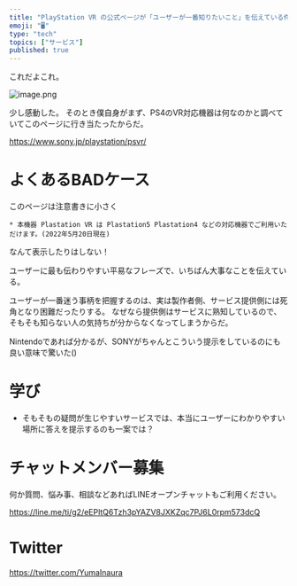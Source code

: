 ```yaml
---
title: "PlayStation VR の公式ページが「ユーザーが一番知りたいこと」を伝えている件"
emoji: "🖥"
type: "tech"
topics: ["サービス"]
published: true
---
```


これだよこれ。

![image.png](https://qiita-image-store.s3.ap-northeast-1.amazonaws.com/0/89618/e4f51986-3d94-d35f-6d29-127ad41b55ea.png)

少し感動した。
そのとき僕自身がまず、PS4のVR対応機器は何なのかと調べていてこのページに行き当たったからだ。

https://www.sony.jp/playstation/psvr/

# よくあるBADケース

このページは注意書きに小さく

```
* 本機器 Plastation VR は Plastation5 Plastation4 などの対応機器でご利用いただけます。(2022年5月20日現在) 
```

なんて表示したりはしない！

ユーザーに最も伝わりやすい平易なフレーズで、いちばん大事なことを伝えている。

ユーザーが一番迷う事柄を把握するのは、実は製作者側、サービス提供側には死角となり困難だったりする。
なぜなら提供側はサービスに熟知しているので、そもそも知らない人の気持ちが分からなくなってしまうからだ。

Nintendoであれば分かるが、SONYがちゃんとこういう提示をしているのにも良い意味で驚いた()

# 学び

- そもそもの疑問が生じやすいサービスでは、本当にユーザーにわかりやすい場所に答えを提示するのも一案では？



<!-- Update From Qiita API -->

# チャットメンバー募集


何か質問、悩み事、相談などあればLINEオープンチャットもご利用ください。

https://line.me/ti/g2/eEPltQ6Tzh3pYAZV8JXKZqc7PJ6L0rpm573dcQ





# Twitter


https://twitter.com/YumaInaura


<!-- Update From Qiita API -->


